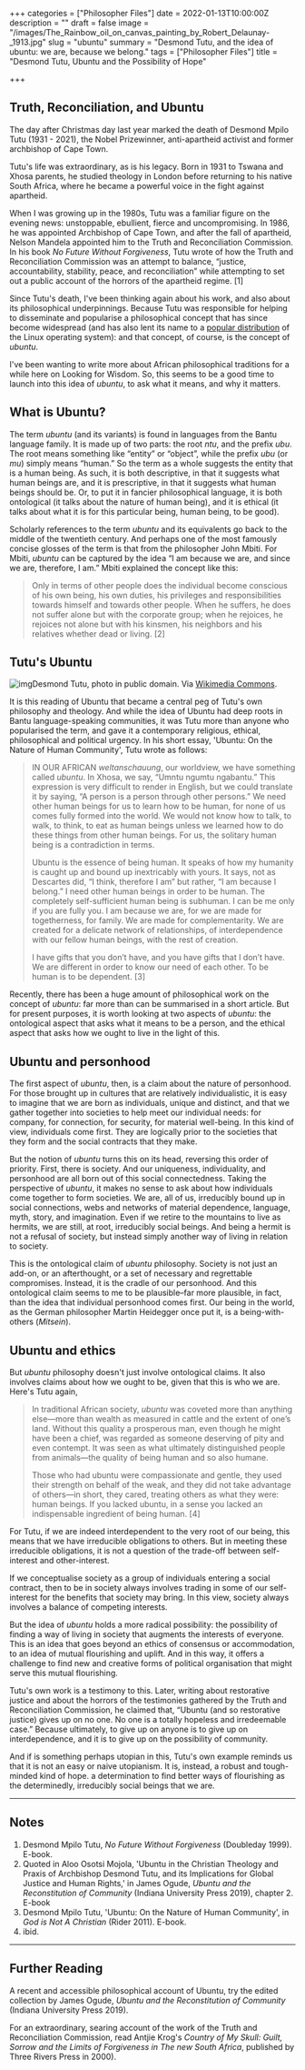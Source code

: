 +++
categories = ["Philosopher Files"]
date = 2022-01-13T10:00:00Z
description = ""
draft = false
image = "/images/The_Rainbow_oil_on_canvas_painting_by_Robert_Delaunay-_1913.jpg"
slug = "ubuntu"
summary = "Desmond Tutu, and the idea of ubuntu: we are, because we belong."
tags = ["Philosopher Files"]
title = "Desmond Tutu, Ubuntu and the Possibility of Hope"

+++

## Truth, Reconciliation, and Ubuntu

The day after Christmas day last year marked the death of Desmond Mpilo  Tutu (1931 - 2021), the Nobel Prizewinner, anti-apartheid activist and  former archbishop of Cape Town.

Tutu's life was extraordinary, as  is his legacy. Born in 1931 to Tswana and Xhosa parents, he studied  theology in London before returning to his native South Africa, where he became a powerful voice in the fight against apartheid.

When I  was growing up in the 1980s, Tutu was a familiar figure on the evening  news: unstoppable, ebullient, fierce and uncompromising. In 1986, he was appointed Archbishop of Cape Town, and after the fall of apartheid,  Nelson Mandela appointed him to the Truth and Reconciliation Commission. In his book *No Future Without Forgiveness*, Tutu wrote of how  the Truth and Reconciliation Commission was an attempt to balance,  “justice, accountability, stability, peace, and reconciliation” while  attempting to set out a public account of the horrors of the apartheid  regime. [1]

Since Tutu's death, I've been thinking again about his work, and also about its philosophical underpinnings. Because Tutu was  responsible for helping to disseminate and popularise a philosophical  concept that has since become widespread (and has also lent its name to a [popular distribution](https://ubuntu.com/desktop) of the Linux operating system): and that concept, of course, is the concept of *ubuntu*.

I've been wanting to write more about African philosophical traditions for a while here on Looking for Wisdom. So, this seems to be a good time to  launch into this idea of *ubuntu*, to ask what it means, and why it matters.

## What is Ubuntu?

The term *ubuntu* (and its variants) is found in languages from the Bantu language family. It is made up of two parts: the root *ntu*, and the prefix *ubu*. The root means something like “entity” or “object”, while the prefix *ubu* (or *mu*) simply means “human.” So the term as a whole suggests the entity that  is a human being. As such, it is both descriptive, in that it suggests  what human beings are, and it is prescriptive, in that it suggests what  human beings should be. Or, to put it in fancier philosophical language, it is both ontological (it talks about the nature of human being), and  it is ethical (it talks about what it is for this particular being,  human being, to be good).

Scholarly references to the term *ubuntu* and its equivalents go back to the middle of the twentieth century.  And perhaps one of the most famously concise glosses of the term is  that from the philosopher John Mbiti. For Mbiti, *ubuntu* can be captured by the idea “I am because we are, and since we are, therefore, I am.” Mbiti explained the concept like this:

> Only in terms of other people does the individual become conscious of his  own being, his own duties, his privileges and responsibilities towards  himself and towards other people. When he suffers, he does not suffer  alone but with the corporate group; when he rejoices, he rejoices not  alone but with his kinsmen, his neighbors and his relatives whether dead or living. [2]

## Tutu's Ubuntu

![img](/images/tutu.jpeg)Desmond Tutu, photo in public domain. Via [Wikimedia Commons](https://upload.wikimedia.org/wikipedia/commons/6/6f/Archbishop-Tutu-medium_(cropped).jpg).

It is this reading of Ubuntu that became a central peg of Tutu's own  philosophy and theology. And while the idea of Ubuntu had deep roots in  Bantu language-speaking communities, it was Tutu more than anyone who  popularised the term, and gave it a contemporary religious, ethical,  philosophical and political urgency. In his short essay, 'Ubuntu: On the Nature of Human Community', Tutu wrote as follows:

> IN OUR AFRICAN *weltanschauung*, our worldview, we have something called *ubuntu*. In Xhosa, we say, “Umntu ngumtu ngabantu.” This expression is very  difficult to render in English, but we could translate it by saying, “A  person is a person through other persons.” We need other human beings  for us to learn how to be human, for none of us comes fully formed into  the world. We would not know how to talk, to walk, to think, to eat as  human beings unless we learned how to do these things from other human  beings. For us, the solitary human being is a contradiction in terms.
>
> Ubuntu is the essence of being human. It speaks of how my humanity is caught  up and bound up inextricably with yours. It says, not as Descartes did,  “I think, therefore I am” but rather, “I am because I belong.” I need  other human beings in order to be human. The completely self-sufficient  human being is subhuman. I can be me only if you are fully you. I am  because we are, for we are made for togetherness, for family. We are  made for complementarity. We are created for a delicate network of  relationships, of interdependence with our fellow human beings, with the rest of creation.
>
> I have gifts that you don’t have, and you have gifts that I don’t have. We are different in order to know our need of  each other. To be human is to be dependent. [3]

Recently, there has been a huge amount of philosophical work on the concept of *ubuntu*: far more than can be summarised in a short article. But for present purposes, it is worth looking at two aspects of *ubuntu*: the ontological aspect that asks what it means to be a person, and the  ethical aspect that asks how we ought to live in the light of this. 

## Ubuntu and personhood

The first aspect of *ubuntu*, then, is a claim about the nature of personhood. For those brought up  in cultures that are relatively individualistic, it is easy to imagine  that we are born as individuals, unique and distinct, and that we gather together into societies to help meet our individual needs: for company, for connection, for security, for material well-being. In this kind of  view, individuals come first. They are logically prior to the societies  that they form and the social contracts that they make.

But the notion of *ubuntu* turns this on its head, reversing this order of priority. First, there is  society. And our uniqueness, individuality, and personhood are all born  out of this social connectedness. Taking the perspective of *ubuntu*, it makes no sense to ask about how individuals come together to form  societies. We are, all of us, irreducibly bound up in social  connections, webs and networks of material dependence, language, myth,  story, and imagination. Even if we retire to the mountains to live as  hermits, we are still, at root, irreducibly social beings. And being a  hermit is not a refusal of society, but instead simply another way of  living in relation to society.

This is the ontological claim of *ubuntu* philosophy. Society is not just an add-on, or an afterthought, or a set of necessary and regrettable compromises. Instead, it is the cradle of  our personhood. And this ontological claim seems to me to be  plausible–far more plausible, in fact, than the idea that individual  personhood comes first. Our being in the world, as the German  philosopher Martin Heidegger once put it, is a being-with-others (*Mitsein*). 

## Ubuntu and ethics

But *ubuntu* philosophy doesn't just involve ontological claims. It also involves  claims about how we ought to be, given that this is who we are. Here's  Tutu again,

> In traditional African society, *ubuntu* was coveted more than anything else—more than wealth as measured in  cattle and the extent of one’s land. Without this quality a prosperous  man, even though he might have been a chief, was regarded as someone  deserving of pity and even contempt. It was seen as what ultimately  distinguished people from animals—the quality of being human and so also humane.
>
> Those who had ubuntu were compassionate and gentle, they used their strength on behalf of the weak, and they did not take  advantage of others—in short, they cared, treating others as what they  were: human beings. If you lacked ubuntu, in a sense you lacked an  indispensable ingredient of being human. [4]

For Tutu, if we are indeed interdependent to the very root of our being, this means  that we have irreducible obligations to others. But in meeting these  irreducible obligations, it is not a question of the trade-off between  self-interest and other-interest.

If we conceptualise society as a group of individuals entering a social contract, then to be in society  always involves trading in some of our self-interest for the benefits  that society may bring. In this view, society always involves a balance  of competing interests.

But the idea of *ubuntu* holds a  more radical possibility: the possibility of finding a way of living in  society that augments the interests of everyone. This is an idea that  goes beyond an ethics of consensus or accommodation, to an idea of  mutual flourishing and uplift. And in this way, it offers a challenge to find new and creative forms of political organisation that might serve  this mutual flourishing.

Tutu's own work is a testimony to this.  Later, writing about restorative justice and about the horrors of the  testimonies gathered by the Truth and Reconciliation Commission, he  claimed that, “Ubuntu (and so restorative justice) gives up on no one.  No one is a totally hopeless and irredeemable case.” Because ultimately, to give up on anyone is to give up on interdependence, and it is to  give up on the possibility of community.

And if is something  perhaps utopian in this, Tutu's own example reminds us that it is not an easy or naive utopianism. It is, instead, a robust and tough-minded  kind of hope. a determination to find better ways of flourishing as the  determinedly, irreducibly social beings that we are.

------

## Notes

1. Desmond Mpilo Tutu, *No Future Without Forgiveness* (Doubleday 1999). E-book.
2. Quoted in Aloo Osotsi Mojola, 'Ubuntu in the Christian Theology and Praxis of  Archbishop Desmond Tutu, and its Implications for Global Justice and  Human Rights,' in  James Ogude, *Ubuntu and the Reconstitution of Community* (Indiana University Press 2019), chapter 2. E-book
3. Desmond Mpilo Tutu, 'Ubuntu: On the Nature of Human Community', in *God is Not A Christian* (Rider 2011). E-book.
4. ibid.

------

## Further Reading

A recent and accessible philosophical account of Ubuntu, try the edited collection by James Ogude, *Ubuntu and the Reconstitution of Community* (Indiana University Press 2019).

For an extraordinary, searing account of the work of the Truth and Reconciliation Commission, read Antjie Krog's *Country of My Skull: Guilt, Sorrow and the Limits of Forgiveness in The new South Africa*, published by Three Rivers Press in 2000).
